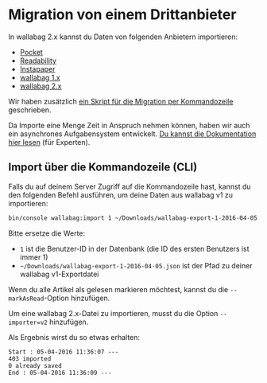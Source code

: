 Migration von einem Drittanbieter
=================================

In wallabag 2.x kannst du Daten von folgenden Anbietern importieren:

-   [Pocket](Pocket.md)
-   [Readability](Readability.md)
-   [Instapaper](Instapaper.md)
-   [wallabag 1.x](wallabagv1.md)
-   [wallabag 2.x](wallabagv2.md)

Wir haben zusätzlich [ein Skript für die Migration per
Kommandozeile](#import-via-command-line-interface-cli) geschrieben.

Da Importe eine Menge Zeit in Anspruch nehmen können, haben wir auch ein
asynchrones Aufgabensystem entwickelt. [Du kannst die Dokumentation hier lesen](../../admin/asynchronous.md)
(für Experten).

Import über die Kommandozeile (CLI)
-----------------------------------

Falls du auf deinem Server Zugriff auf die Kommandozeile hast, kannst du
den folgenden Befehl ausführen, um deine Daten aus wallabag v1 zu
importieren:

```bash
bin/console wallabag:import 1 ~/Downloads/wallabag-export-1-2016-04-05.json --env=prod
```

Bitte ersetze die Werte:

-   `1` ist die Benutzer-ID in der Datenbank (die ID des ersten
    Benutzers ist immer 1)
-   `~/Downloads/wallabag-export-1-2016-04-05.json` ist der Pfad zu
    deiner wallabag v1-Exportdatei

Wenn du alle Artikel als gelesen markieren möchtest, kannst du die
`--markAsRead`-Option hinzufügen.

Um eine wallabag 2.x-Datei zu importieren, musst du die Option
`--importer=v2` hinzufügen.

Als Ergebnis wirst du so etwas erhalten:

```
Start : 05-04-2016 11:36:07 ---
403 imported
0 already saved
End : 05-04-2016 11:36:09 ---
```
